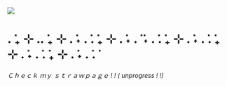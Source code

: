 <img src= "https://i.pinimg.com/736x/85/a4/cf/85a4cfb8bc1b81ec0c6c190acf200f03.jpg" />

<h1>. ݁₊ ⊹ .. ݁₊ ⊹ . ݁˖ . ݁. ݁₊ ⊹ . ݁˖ . ݁ ݁˖ . ݁. ݁₊ ⊹ . ݁˖ . ݁. ݁₊ ⊹ . ݁˖ . ݁. ݁₊ ⊹ . ݁˖ . ݁. ݁</h1>

<h6> Ｃｈｅｃｋ ｍｙ ｓｔｒａｗｐａｇｅ ! ! ( unprogress ! !) </h6>
